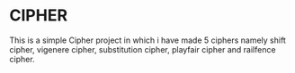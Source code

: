 # CIPHER

This is a simple Cipher project in which i have made 5 ciphers namely shift cipher, vigenere cipher, substitution cipher, playfair cipher and railfence cipher. 